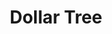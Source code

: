 ---
title: "Dollar Tree"
url: /las-vegas/dollar-tree-south-eastern-avenue-2/
shop: variety store
---